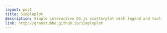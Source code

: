 ```yaml
---
layout: post
title: Simpleplot
description: Simple interactive D3.js scatterplot with legend and tooltips
link: http://granstubbe.github.io/Simpleplot
---
```

